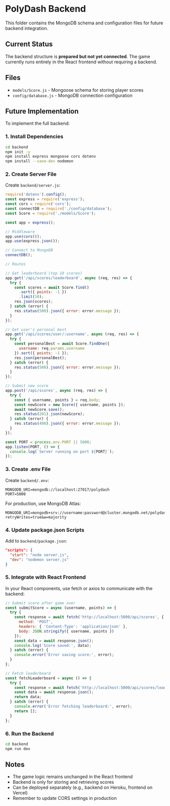 # PolyDash Backend

This folder contains the MongoDB schema and configuration files for future backend integration.

## Current Status

The backend structure is **prepared but not yet connected**. The game currently runs entirely in the React frontend without requiring a backend.

## Files

- `models/Score.js` - Mongoose schema for storing player scores
- `config/database.js` - MongoDB connection configuration

## Future Implementation

To implement the full backend:

### 1. Install Dependencies

```bash
cd backend
npm init -y
npm install express mongoose cors dotenv
npm install --save-dev nodemon
```

### 2. Create Server File

Create `backend/server.js`:

```javascript
require('dotenv').config();
const express = require('express');
const cors = require('cors');
const connectDB = require('./config/database');
const Score = require('./models/Score');

const app = express();

// Middleware
app.use(cors());
app.use(express.json());

// Connect to MongoDB
connectDB();

// Routes

// Get leaderboard (top 10 scores)
app.get('/api/scores/leaderboard', async (req, res) => {
  try {
    const scores = await Score.find()
      .sort({ points: -1 })
      .limit(10);
    res.json(scores);
  } catch (error) {
    res.status(500).json({ error: error.message });
  }
});

// Get user's personal best
app.get('/api/scores/user/:username', async (req, res) => {
  try {
    const personalBest = await Score.findOne({ 
      username: req.params.username 
    }).sort({ points: -1 });
    res.json(personalBest);
  } catch (error) {
    res.status(500).json({ error: error.message });
  }
});

// Submit new score
app.post('/api/scores', async (req, res) => {
  try {
    const { username, points } = req.body;
    const newScore = new Score({ username, points });
    await newScore.save();
    res.status(201).json(newScore);
  } catch (error) {
    res.status(400).json({ error: error.message });
  }
});

const PORT = process.env.PORT || 5000;
app.listen(PORT, () => {
  console.log(`Server running on port ${PORT}`);
});
```

### 3. Create .env File

Create `backend/.env`:

```
MONGODB_URI=mongodb://localhost:27017/polydash
PORT=5000
```

For production, use MongoDB Atlas:
```
MONGODB_URI=mongodb+srv://username:password@cluster.mongodb.net/polydash?retryWrites=true&w=majority
```

### 4. Update package.json Scripts

Add to `backend/package.json`:

```json
"scripts": {
  "start": "node server.js",
  "dev": "nodemon server.js"
}
```

### 5. Integrate with React Frontend

In your React components, use fetch or axios to communicate with the backend:

```javascript
// Submit score after game over
const submitScore = async (username, points) => {
  try {
    const response = await fetch('http://localhost:5000/api/scores', {
      method: 'POST',
      headers: { 'Content-Type': 'application/json' },
      body: JSON.stringify({ username, points })
    });
    const data = await response.json();
    console.log('Score saved:', data);
  } catch (error) {
    console.error('Error saving score:', error);
  }
};

// Fetch leaderboard
const fetchLeaderboard = async () => {
  try {
    const response = await fetch('http://localhost:5000/api/scores/leaderboard');
    const data = await response.json();
    return data;
  } catch (error) {
    console.error('Error fetching leaderboard:', error);
    return [];
  }
};
```

### 6. Run the Backend

```bash
cd backend
npm run dev
```

## Notes

- The game logic remains unchanged in the React frontend
- Backend is only for storing and retrieving scores
- Can be deployed separately (e.g., backend on Heroku, frontend on Vercel)
- Remember to update CORS settings in production
